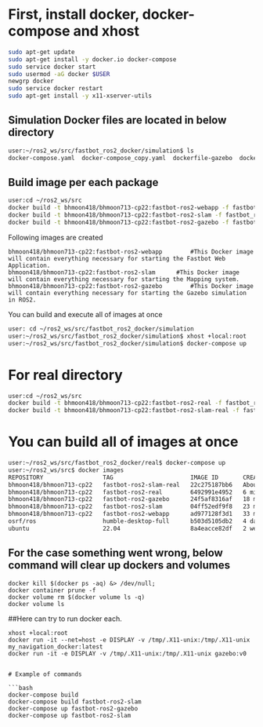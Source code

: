 # First, install docker, docker-compose and xhost

```bash
sudo apt-get update
sudo apt-get install -y docker.io docker-compose
sudo service docker start
sudo usermod -aG docker $USER
newgrp docker
sudo service docker restart
sudo apt-get install -y x11-xserver-utils
```

## Simulation Docker files are located in below directory
```bash
user:~/ros2_ws/src/fastbot_ros2_docker/simulation$ ls
docker-compose.yaml  docker-compose_copy.yaml  dockerfile-gazebo  dockerfile-slam  dockerfile-webapp  entrypoint.sh  my-site.conf
```

	
## Build image per each package
```bash
user:cd ~/ros2_ws/src
docker build -t bhmoon418/bhmoon713-cp22:fastbot-ros2-webapp -f fastbot_ros2_docker/simulation/dockerfile-webapp .
docker build -t bhmoon418/bhmoon713-cp22:fastbot-ros2-slam -f fastbot_ros2_docker/simulation/dockerfile-slam .
docker build -t bhmoon418/bhmoon713-cp22:fastbot-ros2-gazebo -f fastbot_ros2_docker/simulation/dockerfile-gazebo .
```
Following images are created
```
bhmoon418/bhmoon713-cp22:fastbot-ros2-webapp		#This Docker image will contain everything necessary for starting the Fastbot Web Application.
bhmoon418/bhmoon713-cp22:fastbot-ros2-slam		#This Docker image will contain everything necessary for starting the Mapping system.
bhmoon418/bhmoon713-cp22:fastbot-ros2-gazebo		#This Docker image will contain everything necessary for starting the Gazebo simulation in ROS2.
```


You can build and execute all of images at once
```bash
user: cd ~/ros2_ws/src/fastbot_ros2_docker/simulation
user:~/ros2_ws/src/fastbot_ros2_docker/simulation$ xhost +local:root
user:~/ros2_ws/src/fastbot_ros2_docker/simulation$ docker-compose up
```



# For real directory
```bash
user:cd ~/ros2_ws/src
docker build -t bhmoon418/bhmoon713-cp22:fastbot-ros2-real -f fastbot_ros2_docker/real/dockerfile-ros2-real .
docker build -t bhmoon418/bhmoon713-cp22:fastbot-ros2-slam-real -f fastbot_ros2_docker/real/dockerfile-ros2-slam-real .
```
# You can build all of images at once
```bash
user:~/ros2_ws/src/fastbot_ros2_docker/real$ docker-compose up
user:~/ros2_ws/src$ docker images
REPOSITORY                 TAG                      IMAGE ID       CREATED              SIZE
bhmoon418/bhmoon713-cp22   fastbot-ros2-slam-real   22c275187bb6   About a minute ago   4.35GB
bhmoon418/bhmoon713-cp22   fastbot-ros2-real        6492991e4952   6 minutes ago        4.02GB
bhmoon418/bhmoon713-cp22   fastbot-ros2-gazebo      24f5af8316af   18 minutes ago       4.09GB
bhmoon418/bhmoon713-cp22   fastbot-ros2-slam        04ff52edf9f8   23 minutes ago       4.12GB
bhmoon418/bhmoon713-cp22   fastbot-ros2-webapp      ad977128f3d1   33 minutes ago       238MB
osrf/ros                   humble-desktop-full      b503d5105db2   4 days ago           3.84GB
ubuntu                     22.04                    8a4eacce82df   2 weeks ago          77.9MB
```


## For the case something went wrong, below command will clear up dockers and volumes
```
docker kill $(docker ps -aq) &> /dev/null; 
docker container prune -f
docker volume rm $(docker volume ls -q)
docker volume ls
```

##Here can try to run docker each.
```
xhost +local:root
docker run -it --net=host -e DISPLAY -v /tmp/.X11-unix:/tmp/.X11-unix my_navigation_docker:latest
docker run -it -e DISPLAY -v /tmp/.X11-unix:/tmp/.X11-unix gazebo:v0
```

```

# Example of commands

```bash
docker-compose build
docker-compose build fastbot-ros2-slam
docker-compose up fastbot-ros2-gazebo
docker-compose up fastbot-ros2-slam
```
